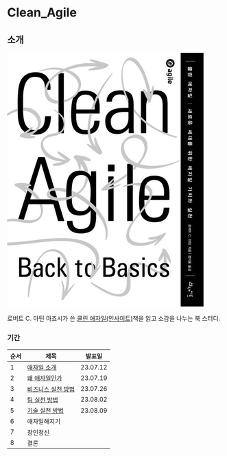# Clean_Agile

## 소개

![](cover.jpeg)

로버트 C. 마틴 아죠시가 쓴 [클린 애자일(인사이트)](https://www.yes24.com/Product/Goods/95728889)책을 읽고 소감을 나누는 북 스터디.

### 기간

|순서|제목|발표일|
|---|---|---|
|1|[애자일 소개](/ch01/ch01.md)|23.07.12|
|2|[왜 애자일인가](/ch02/ch02.md)|23.07.19|
|3|[비즈니스 실천 방법](/ch03/ch03.md)|23.07.26|
|4|[팀 실천 방법](/ch04/ch04.md)|23.08.02|
|5|[기술 실천 방법](/ch05/ch05.md)|23.08.09|
|6|애자일해지기||
|7|장인정신||
|8|결론||